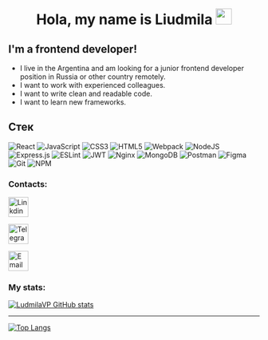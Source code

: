<h1 align="center">Hola, my name is Liudmila
  <img src="https://github.com/blackcater/blackcater/raw/main/images/Hi.gif" height="32"/>
</h1>

## I'm a frontend developer!

- I live in the Argentina and am looking for a junior frontend developer position in Russia or other country remotely.
- I want to work with experienced colleagues.
- I want to write clean and readable code.
- I want to learn new frameworks.

<h2>Cтек</h2>

![React](https://img.shields.io/badge/react-%2320232a.svg?style=for-the-badge&logo=react&logoColor=%2361DAFB)
![JavaScript](https://img.shields.io/badge/javascript-%23323330.svg?style=for-the-badge&logo=javascript&logoColor=%23F7DF1E)
![CSS3](https://img.shields.io/badge/css3-%231572B6.svg?style=for-the-badge&logo=css3&logoColor=white)
![HTML5](https://img.shields.io/badge/html5-%23E34F26.svg?style=for-the-badge&logo=html5&logoColor=white)
![Webpack](https://img.shields.io/badge/webpack-%238DD6F9.svg?style=for-the-badge&logo=webpack&logoColor=black)
![NodeJS](https://img.shields.io/badge/node.js-6DA55F?style=for-the-badge&logo=node.js&logoColor=white)
![Express.js](https://img.shields.io/badge/express.js-%23404d59.svg?style=for-the-badge&logo=express&logoColor=%2361DAFB)
![ESLint](https://img.shields.io/badge/ESLint-4B3263?style=for-the-badge&logo=eslint&logoColor=white)
![JWT](https://img.shields.io/badge/JWT-black?style=for-the-badge&logo=JSON%20web%20tokens)
![Nginx](https://img.shields.io/badge/nginx-%23009639.svg?style=for-the-badge&logo=nginx&logoColor=white)
![MongoDB](https://img.shields.io/badge/MongoDB-%234ea94b.svg?style=for-the-badge&logo=mongodb&logoColor=white)
![Postman](https://img.shields.io/badge/Postman-FF6C37?style=for-the-badge&logo=postman&logoColor=white)
![Figma](https://img.shields.io/badge/figma-%23F24E1E.svg?style=for-the-badge&logo=figma&logoColor=white)
![Git](https://img.shields.io/badge/git-%23F05033.svg?style=for-the-badge&logo=git&logoColor=white)
![NPM](https://img.shields.io/badge/NPM-%23000000.svg?style=for-the-badge&logo=npm&logoColor=white)

### Contacts:

<a href="www.linkedin.com/in/pankovaliudmila"><img src="https://www.novistagroup.com/upfile/201908/2019081038667845.jpg" alt="Linkdin" width="40" height="40"/></a>    

<a href="https://t.me/ludoch_ka"><img src="https://www.digiseller.ru/preview/1054211/p1_3294321_131948f0.png" alt="Telegram" width="40" height="40"/></a>    

<a href="llv09295@gmail.com"><img src="https://media.baamboozle.com/uploads/images/48459/1616410229_404721.png" alt="Email" width="40" height="40"/></a>

### My stats:
 [![LudmilaVP GitHub stats](https://github-readme-stats.vercel.app/api?username=LudmilaVP)](https://github.com/LudmilaVP/github-readme-stats)
 
 ***

[![Top Langs](https://github-readme-stats.vercel.app/api/top-langs/?username=LudmilaVP)](https://github.com/LudmilaVP/github-readme-stats)

